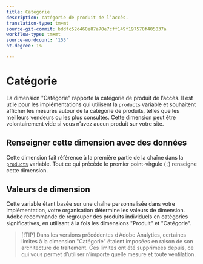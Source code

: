 ```yaml
---
title: Catégorie
description: catégorie de produit de l’accès.
translation-type: tm+mt
source-git-commit: bddfc52d460e87a70e7cff149f197570f405037a
workflow-type: tm+mt
source-wordcount: '155'
ht-degree: 1%

---
```



# Catégorie

La dimension &quot;Catégorie&quot; rapporte la catégorie de produit de l’accès. Il est utile pour les implémentations qui utilisent la `products` variable et souhaitent afficher les mesures autour de la catégorie de produits, telles que les meilleurs vendeurs ou les plus consultés. Cette dimension peut être volontairement vide si vous n’avez aucun produit sur votre site.

## Renseigner cette dimension avec des données

Cette dimension fait référence à la première partie de la chaîne dans la [`products`](/help/implement/vars/page-vars/products.md) variable. Tout ce qui précède le premier point-virgule (`;`) renseigne cette dimension.

## Valeurs de dimension

Cette variable étant basée sur une chaîne personnalisée dans votre implémentation, votre organisation détermine les valeurs de dimension. Adobe recommande de regrouper des produits individuels en catégories significatives, en utilisant à la fois les dimensions &quot;Produit&quot; et &quot;Catégorie&quot;.

> [!TIP] Dans les versions précédentes d’Adobe Analytics, certaines limites à la dimension &quot;Catégorie&quot; étaient imposées en raison de son architecture de traitement. Ces limites ont été supprimées depuis, ce qui vous permet d’utiliser n’importe quelle mesure et toute ventilation.
